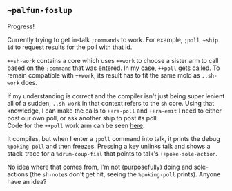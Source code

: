 ## `~palfun-foslup`
Progress!

Currently trying to get in-talk `;commands` to work. For example, `;poll ~ship id` to request results for the poll with that id.

`++sh-work` contains a core which uses `++work` to choose a sister arm to call based on the `;command` that was entered. In my case, `++poll` gets called. To remain compatible with `++work`, its result has to fit the same mold as `..sh-work` does.

If my understanding is correct and the compiler isn't just being super lenient all of a sudden, `..sh-work` in that context refers to the `sh` core. Using that knowledge, I can make the calls to `++ra-poll` and `++ra-emit` I need to either post our own poll, or ask another ship to post its poll.  
Code for the `++poll` work arm can be seen [here](http://pastebin.com/HJ81Fc2w).

It compiles, but when I enter a `;poll` command into talk, it prints the debug `%poking-poll` and then freezes. Pressing a key unlinks talk and shows a stack-trace for a `%drum-coup-fial` that points to talk's `++poke-sole-action`.

No idea where that comes from, I'm not (purposefully) doing and sole-actions (the `sh-note`s don't get hit, seeing the `%poking-poll` prints). Anyone have an idea?